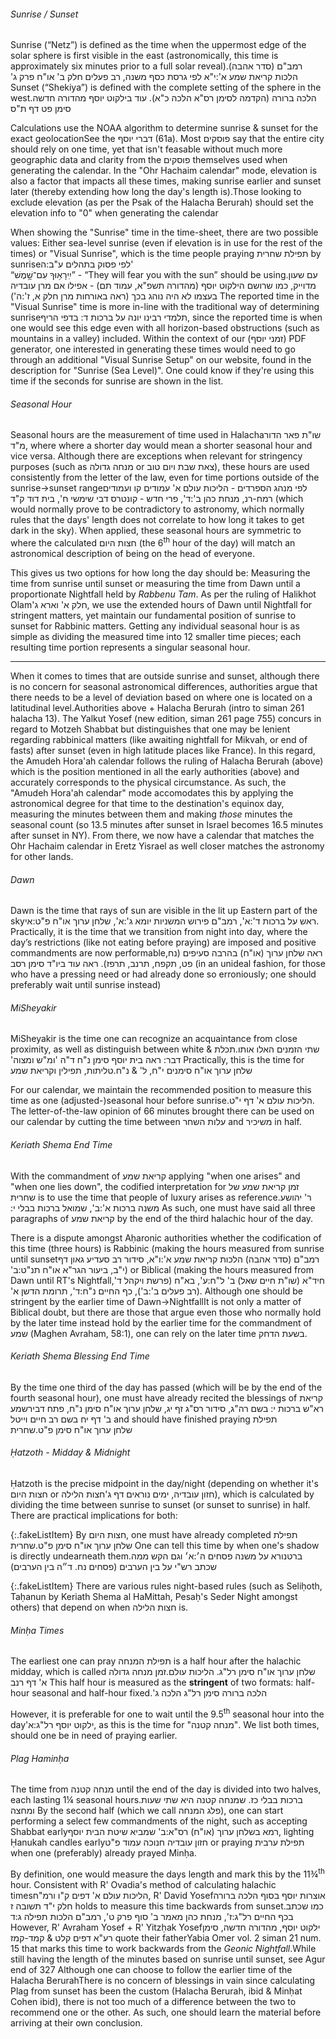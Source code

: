 ###### Sunrise / Sunset

Sunrise (“Netz”) is defined as the time when the uppermost edge of the solar sphere is first visible in the east (astronomically, this time is approximately six minutes prior to a full solar reveal).<span class="footnote"><span style="unicode-bidi: plaintext;">רמב"ם (סדר אהבה) הלכות קריאת שמע א':י"א לפי גרסת כסף משנה, רב פעלים חלק ב' או"ח פרק ג'</span></span> Sunset (“Shekiya”) is defined with the complete setting of the sphere in the west.<span class="footnote">הלכה ברורה (הקדמה לסימן רס"א הלכה כ"א). עוד בילקוט יוסף מהדורה חדשה סימן פט דף ת"ס</span>

Calculations use the NOAA algorithm to determine sunrise & sunset for the exact geolocation<span class="footnote">See the דברי יוסף (61a). Most פוסקים say that the entire city should rely on one time, yet that isn't feasable without much more geographic data and clarity from the פוסקים themselves</span> used when generating the calendar. In the "Ohr Hachaim calendar" mode, elevation is also a factor that impacts all these times, making sunrise earlier and sunset later (thereby extending how long the day's length is).<span class="footnote">Those looking to exclude elevation (as per the Psak of the Halacha Berurah) should set the elevation info to "0" when generating the calendar</span>

When showing the "Sunrise" time in the time-sheet, there are two possible values: Either sea-level sunrise (even if elevation is in use for the rest of the times) or "Visual Sunrise", which is the time people praying תפילת שחרית by sunrise<span class="footnote">לפי פסוק בתהלים ע"ב:ה'<br>“יִֽירָא֥וּךָ עִם־שָׁ֣מֶשׁ” - “They will fear you with the sun”</span> should be using.<span class="footnote"><span style="unicode-bidi: plaintext;">עם שעון מדוייק, כמו שרושם הילקוט יוסף (מהדורה תשפ"א, עמוד תם) - אפילו אם מרן עובדיה בעצמו לא היה נוהג בכך (ראה באורחות מרן חלק א, ז':ה')</span></span> The reported time in the "Visual Sunrise" time is more in-line with the traditional way of determining sunrise<span class="footnote">תלמדי רבינו יונה על ברכות ד: בדפי הריף</span>, since the reported time is when one would see this edge even with all horizon-based obstructions (such as mountains in a valley) included. Within the context of our (זמני יוסף) PDF generator, one interested in generating these times would need to go through an additional "Visual Sunrise Setup" on our website, found in the description for "Sunrise (Sea Level)". One could know if they're using this time if the seconds for sunrise are shown in the list.

###### Seasonal Hour

Seasonal hours are the measurement of time used in Halacha<span class="footnote">שו"ת פאר הדור מ"ד</span>, where where a shorter day would mean a shorter seasonal hour and vice versa. Although there are exceptions when relevant for stringency purposes (such as מנחה גדולה or צאת שבת ויום טוב), these hours are used consistently from the letter of the law, even for time portions outside of the sunrise->sunset range<span class="footnote">לפי מנהג הספרדים - הליכות עולם א' עמודים קו ועמודים רמח-רנ, מנחת כהן ב':ד', פרי חדש - קונטרס דבי שימשי ח', בית דוד ק"ד</span> (which would normally prove to be contradictory to astronomy, which normally rules that the days' length does not correlate to how long it takes to get dark in the sky). When applied, these seasonal hours are symmetric to where the calculated חצות היום (the 6<sup>th</sup> hour of the day) will match an astronomical description of being on the head of everyone.

This gives us two options for how long the day should be: Measuring the time from sunrise until sunset or measuring the time from Dawn until a proportionate Nightfall held by _Rabbenu Tam_. As per the ruling of Halikhot Olam<span class="footnote"><span style="unicode-bidi: plaintext;">חלק א' וארא ג'</span></span>, we use the extended hours of Dawn until Nightfall for stringent matters, yet maintain our fundamental position of sunrise to sunset for Rabbinic matters. Getting any individual seasonal hour is as simple as dividing the measured time into 12 smaller time pieces; each resulting time portion represents a singular seasonal hour.

---

When it comes to times that are outside sunrise and sunset, although there is no concern for seasonal astronomical differences, authorities argue that there needs to be a level of deviation based on where one is located on a latitudinal level.<span class="footnote">Authorities above + Halacha Berurah (intro to siman 261 halacha 13). The Yalkut Yosef (new edition, siman 261 page 755) concurs in regard to Motzeh Shabbat but distinguishes that one may be lenient regarding rabbinical matters (like awaiting nightfall for Mikvah, or end of fasts) after sunset (even in high latitude places like France). In this regard, the Amudeh Hora'ah calendar follows the ruling of Halacha Berurah (above) which is the position mentioned in all the early authorities (above) and accurately corresponds to the physical circumstance.</span> As such, the "Amudeh Hora'ah calendar" mode accomodates this by applying the astronomical degree for that time to the destination's equinox day, measuring the minutes between them and making _those_ minutes the seasonal count (so 13.5 minutes after sunset in Israel becomes 16.5 minutes after sunset in NY). From there, we now have a calendar that matches the Ohr Hachaim calendar in Eretz Yisrael as well closer matches the astronomy for other lands.

###### Dawn

Dawn is the time that rays of sun are visible in the lit up Eastern part of the sky<span class="footnote">ראש על ברכות ד':א', רמב"ם פירוש המשניות יומא ג':א', שלחן ערוך או"ח פ"ט:אי</span>. Practically, it is the time that we transition from night into day, where the day’s restrictions (like not eating before praying) are imposed and positive commandments are now performable<span class="footnote">ראה שלחן ערוך (או"ח) בהרבה סעיפים (נח, פט, תקפח, תרנב, תרפז). ראה עוד ביו"ד סימן רסב</span> (in an unideal fashion, for those who have a pressing need or had already done so erroniously; one should preferably wait until sunrise instead)

###### MiSheyakir

MiSheyakir is the time one can recognize an acquaintance from close proximity, as well as distinguish between white & <span style="unicode-bidi: isolate;">תכלת</span>.<span class="footnote"><span style="unicode-bidi: plaintext;">שתי הזמנים האלו אותו דבר: ראה בית יוסף סימן נ"ח ד"ה 'ומ"ש ומצוה'</span></span> Practically, this is the time for <span style="unicode-bidi: isolate;">טליתות, תפילין וקריאת שמע</span>.<span class="footnote">שלחן ערוך או"ח סימנים י"ח, ל' & נ"ח</span>

For our calendar, we maintain the recommended position to measure this time as one (adjusted-)seasonal hour before sunrise.<span class="footnote">הליכות עולם א' דף י"ט. The letter-of-the-law opinion of 66 minutes brought there can be used on our calendar by cutting the time between עלות השחר and משיכיר in half.</span>

###### Keriath Shema End Time

With the commandment of קריאת שמע applying "when one arises" and "when one lies down", the codified interpretation for זמן קריאת שמע של שחרית is to use the time that people of luxury arises as reference.<span class="footnote"><span style="unicode-bidi: plaintext;">ר' יהושע משנה ברכות א':ב', שמואל ברכות בבלי י:</span></span> As such, one must have said all three paragraphs of קריאת שמע by the end of the third halachic hour of the day.

There is a dispute amongst Aḥaronic authorities whether the codification of this time (three hours) is Rabbinic (making the hours measured from sunrise until sunset<span class="footnote"><span style="unicode-bidi: plaintext;">רמב"ם (סדר אהבה) הלכות קריאת שמע א':ו"א, סידור רב סעדיע גאון דף י"ב, ביעור הגר"א או"ח תנ"ט:ב'</span></span>) or Biblical (making the hours measured from Dawn until RT's Nightfall<span class="footnote"><span style="unicode-bidi: plaintext;">חיד"א (שו"ת חיים שאל) ב' ל"ח:ע', בא"ח (פרשת ויקהל ד', רב פעלים ב':ב'), כף החיים נ"ח:ד', תרומת הדשן א'</span></span>). Although one should be stringent by the earlier time of Dawn->Nightfall<span class="footnote">It is not only a matter of Biblical doubt, but there are those that argue even those who normally hold by the later time instead hold by the earlier time for the commandment of שמע (Maghen Avraham, 58:1)</span>, one can rely on the later time בשעת הדחק.

###### Keriath Shema Blessing End Time

By the time one third of the day has passed (which will be by the end of the fourth seasonal hour), one must have already recited the blessings of <span style="unicode-bidi: isolate;">קריאת שמע</span><span class="footnote">רא"ש ברכות י: בשם רה"ג, סידור רס"ג זף יג, שלחן ערוך או"ח סימן נ"ח, פתח דביר ב' דף יח בשם רב חיים וייטל</span> and should have finished praying <span style="unicode-bidi: isolate;">תפילת שחרית</span>.<span class="footnote">שלחן ערוך או"ח סימן פ"ט</span>

###### Ḥatzoth - Midday & Midnight

Ḥatzoth is the precise midpoint in the day/night (depending on whether it's חצות היום or <span style="unicode-bidi: isolate;">חצות הלילה</span><span class="footnote"><span style="unicode-bidi: plaintext;">חזון עובדיה, ימים נוראים דף ג'</span></span>), which is calculated by dividing the time between sunrise to sunset (or sunset to sunrise) in half. There are practical implications for both:

{:.fakeListItem}
By חצות היום, one must have already completed <span style="unicode-bidi: isolate;">תפילת שחרית</span>.<span class="footnote">שלחן ערוך או"ח סימן פ"ט</span> One can tell this time by when one's shadow is directly undearneath them.<span class="footnote">ברטנורא על משנה פסחים ה׳:א׳ וגם הקש ממה שכתב רש"י על בין הערבים (פסחים נח. ד״ה בין הערבים)</span>

{:.fakeListItem}
There are various rules night-based rules (such as Seliḥoth, Taḥanun by Keriath Shema al HaMittah, Pesaḥ's Seder Night amongst others) that depend on when חצות הלילה is.

###### Minḥa Times

The earliest one can pray תפילת המנחה is a half hour after the halachic midday, which is called <span style="unicode-bidi: isolate;">זמן מנחה גדולה</span>.<span class="footnote">שלחן ערוך או"ח סימן רל"ג. הליכות עולם א' דף רנב</span> This half hour is measured as the **stringent** of two formats: half-hour seasonal and half-hour fixed.<span class="footnote"><span style="unicode-bidi: plaintext;">הלכה ברורה סימן רל"ג הלכה ג'</span></span>

However, it is preferable for one to wait until the 9.5<sup>th</sup> seasonal hour into the day<span class="footnote"><span style="unicode-bidi: plaintext;">ילקוט יוסף רל"ג:א'</span></span>, as this is the time for "מנחה קטנה". We list both times, should one be in need of praying earlier.

###### Plag Haminḥa
The time from מנחה קטנה until the end of the day is divided into two halves, each lasting 1¼ seasonal hours.<span class="footnote">ברכות בבלי כז. שמנחה קטנה היא שתי שעות ומחצה</span> By the second half (which we call פלג המנחה), one can start performing a select few commandments of the night, such as accepting Shabbat early<span class="footnote"><span style="unicode-bidi: plaintext;">רמא בשלחן ערוך (או"ח) רס"א:ב' שמביא שיטת הבית יוסף</span></span>, lighting Ḥanukah candles early<span class="footnote">חזון עובדיה חנוכה עמוד פ"ט</span> or praying תפילת ערבית when one (preferably) already prayed Minḥa.

By definition, one would measure the days length and mark this by the 11¾<sup>th</sup> hour. Consistent with R' Ovadia's method of calculating halachic times<span class="footnote">הליכות עולם א' דפים ק"ו ורמ"ח</span>, R' David Yosef<span class="footnote">אוצרות יוסף בסוף הלכה ברורה חלק י"ד תשובה ז</span> holds to measure this time backwards from sunset.<span class="footnote">כמו שכתב בכף החיים רל"ג:ז', מנחת כהן מאמר ב' סוף פרק ט', רמב"ם הלכות תפילה ג:ד</span> However, R' Avraham Yosef + R' Yitzḥak Yosef<span class="footnote">ילקוט יוסף, מהדורה חדשה, סימן רע"א דפים קלט & קמד-קמז</span> quote their father<span class="footnote">Yabia Omer vol. 2 siman 21 num. 15</span> that marks this time to work backwards from the _Geonic Nightfall_.<span class="footnote">While still having the length of the minutes based on sunrise until sunset, see Agur end of 327</span> Although one can choose to follow the earlier time of the Halacha Berurah<span class="footnote">There is no concern of blessings in vain since calculating Plag from sunset has been the custom (Halacha Berurah, ibid & Minḥat Cohen ibid)</span>, there is not too much of a difference between the two to recommend one or the other. As such, one should learn the material before arriving at their own conclusion.